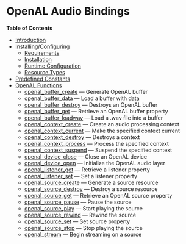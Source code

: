 OpenAL Audio Bindings
=====================

**Table of Contents**

-   [Introduction](/intro/openal.html)
-   [Installing/Configuring](/openal/setup.html)
    -   [Requirements](/openal/setup.html#Requirements)
    -   [Installation](/openal/setup.html#Installation)
    -   [Runtime
        Configuration](/openal/setup.html#Runtime%20Configuration)
    -   [Resource Types](/openal/setup.html#Resource%20Types)
-   [Predefined Constants](/openal/constants.html)
-   [OpenAL Functions](/ref/openal.html)
    -   [openal\_buffer\_create](/ref/openal.html#openal_buffer_create)
        — Generate OpenAL buffer
    -   [openal\_buffer\_data](/ref/openal.html#openal_buffer_data) —
        Load a buffer with data
    -   [openal\_buffer\_destroy](/ref/openal.html#openal_buffer_destroy)
        — Destroys an OpenAL buffer
    -   [openal\_buffer\_get](/ref/openal.html#openal_buffer_get) —
        Retrieve an OpenAL buffer property
    -   [openal\_buffer\_loadwav](/ref/openal.html#openal_buffer_loadwav)
        — Load a .wav file into a buffer
    -   [openal\_context\_create](/ref/openal.html#openal_context_create)
        — Create an audio processing context
    -   [openal\_context\_current](/ref/openal.html#openal_context_current)
        — Make the specified context current
    -   [openal\_context\_destroy](/ref/openal.html#openal_context_destroy)
        — Destroys a context
    -   [openal\_context\_process](/ref/openal.html#openal_context_process)
        — Process the specified context
    -   [openal\_context\_suspend](/ref/openal.html#openal_context_suspend)
        — Suspend the specified context
    -   [openal\_device\_close](/ref/openal.html#openal_device_close) —
        Close an OpenAL device
    -   [openal\_device\_open](/ref/openal.html#openal_device_open) —
        Initialize the OpenAL audio layer
    -   [openal\_listener\_get](/ref/openal.html#openal_listener_get) —
        Retrieve a listener property
    -   [openal\_listener\_set](/ref/openal.html#openal_listener_set) —
        Set a listener property
    -   [openal\_source\_create](/ref/openal.html#openal_source_create)
        — Generate a source resource
    -   [openal\_source\_destroy](/ref/openal.html#openal_source_destroy)
        — Destroy a source resource
    -   [openal\_source\_get](/ref/openal.html#openal_source_get) —
        Retrieve an OpenAL source property
    -   [openal\_source\_pause](/ref/openal.html#openal_source_pause) —
        Pause the source
    -   [openal\_source\_play](/ref/openal.html#openal_source_play) —
        Start playing the source
    -   [openal\_source\_rewind](/ref/openal.html#openal_source_rewind)
        — Rewind the source
    -   [openal\_source\_set](/ref/openal.html#openal_source_set) — Set
        source property
    -   [openal\_source\_stop](/ref/openal.html#openal_source_stop) —
        Stop playing the source
    -   [openal\_stream](/ref/openal.html#openal_stream) — Begin
        streaming on a source
